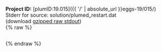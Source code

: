 **Project ID:** [plumID:19.015]({{ '/' | absolute_url }}eggs-19/015/)  
Stderr for source:  solution/plumed_restart.dat   
(download [gzipped raw stdout](plumed_restart.dat.plumed_master.stdout.txt.gz))  
{% raw %}
<pre>
</pre>
{% endraw %}
